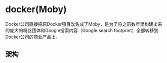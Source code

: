 # docker(Moby)


Docker公司直接把原Docker项目改名成了Moby，是为了将之前数年里构建出来的庞大的粉丝团体和Google搜索内容（Google search footprint）全部转移到Docker公司的商业产品上。


## 架构



